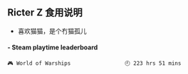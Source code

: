 ## Ricter Z 食用说明
- 喜欢猫猫，是个冇猫孤儿

<!-- steam-box start -->
#### - Steam playtime leaderboard
```text
🎮 World of Warships                 🕘 223 hrs 51 mins
```
<!-- Powered by https://github.com/YouEclipse/steam-box . -->
<!-- steam-box end -->
